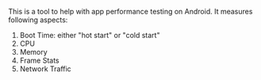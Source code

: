 This is a tool to help with app performance testing on Android. It measures following aspects:
1. Boot Time: either "hot start" or "cold start" 
2. CPU
3. Memory
4. Frame Stats
5. Network Traffic
